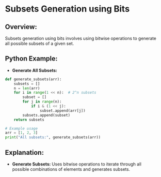 # **Subsets Generation using Bits**

## **Overview:**

Subsets generation using bits involves using bitwise operations to generate all possible subsets of a given set.

## **Python Example:**

- **Generate All Subsets:**

```python
def generate_subsets(arr):
    subsets = []
    n = len(arr)
    for i in range(1 << n):  # 2^n subsets
        subset = []
        for j in range(n):
            if i & (1 << j):
                subset.append(arr[j])
        subsets.append(subset)
    return subsets

# Example usage
arr = [1, 2, 3]
print("All subsets:", generate_subsets(arr))
```

## **Explanation:**
- **Generate Subsets:** Uses bitwise operations to iterate through all possible combinations of elements and generates subsets.

